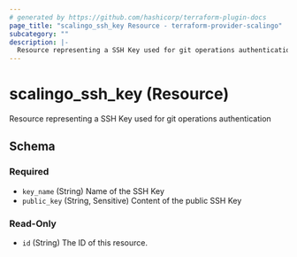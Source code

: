 ```yaml
---
# generated by https://github.com/hashicorp/terraform-plugin-docs
page_title: "scalingo_ssh_key Resource - terraform-provider-scalingo"
subcategory: ""
description: |-
  Resource representing a SSH Key used for git operations authentication
---
```


# scalingo_ssh_key (Resource)

Resource representing a SSH Key used for git operations authentication



<!-- schema generated by tfplugindocs -->
## Schema

### Required

- `key_name` (String) Name of the SSH Key
- `public_key` (String, Sensitive) Content of the public SSH Key

### Read-Only

- `id` (String) The ID of this resource.


